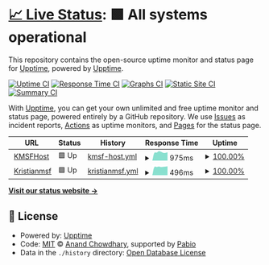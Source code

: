# [📈 Live Status](https://upptime.github.io/upptime): <!--live status--> **🟩 All systems operational**

This repository contains the open-source uptime monitor and status page for [Upptime](https://upptime.js.org), powered by [Upptime](https://github.com/upptime/upptime).

[![Uptime CI](https://github.com/kristianmsf/uptime/workflows/Uptime%20CI/badge.svg)](https://github.com/kristianmsf/uptime/actions?query=workflow%3A%22Uptime+CI%22)
[![Response Time CI](https://github.com/kristianmsf/uptime/workflows/Response%20Time%20CI/badge.svg)](https://github.com/kristianmsf/uptime/actions?query=workflow%3A%22Response+Time+CI%22)
[![Graphs CI](https://github.com/kristianmsf/uptime/workflows/Graphs%20CI/badge.svg)](https://github.com/kristianmsf/uptime/actions?query=workflow%3A%22Graphs+CI%22)
[![Static Site CI](https://github.com/kristianmsf/uptime/workflows/Static%20Site%20CI/badge.svg)](https://github.com/kristianmsf/uptime/actions?query=workflow%3A%22Static+Site+CI%22)
[![Summary CI](https://github.com/kristianmsf/uptime/workflows/Summary%20CI/badge.svg)](https://github.com/kristianmsf/uptime/actions?query=workflow%3A%22Summary+CI%22)

With [Upptime](https://upptime.js.org), you can get your own unlimited and free uptime monitor and status page, powered entirely by a GitHub repository. We use [Issues](https://github.com/upptime/upptime/issues) as incident reports, [Actions](https://github.com/kristianmsf/uptime/actions) as uptime monitors, and [Pages](https://upptime.github.io/upptime) for the status page.

<!--start: status pages-->
<!-- This summary is generated by Upptime (https://github.com/upptime/upptime) -->
<!-- Do not edit this manually, your changes will be overwritten -->
<!-- prettier-ignore -->
| URL | Status | History | Response Time | Uptime |
| --- | ------ | ------- | ------------- | ------ |
| <img alt="" src="https://icons.duckduckgo.com/ip3/www.kmsfhost.com.ico" height="13"> [KMSFHost](https://www.kmsfhost.com) | 🟩 Up | [kmsf-host.yml](https://github.com/kristianmsf/uptime/commits/HEAD/history/kmsf-host.yml) | <details><summary><img alt="Response time graph" src="./graphs/kmsf-host/response-time-week.png" height="20"> 975ms</summary><br><a href="https://status.kmsfhost.com/history/kmsf-host"><img alt="Response time 608" src="https://img.shields.io/endpoint?url=https%3A%2F%2Fraw.githubusercontent.com%2Fkristianmsf%2Fuptime%2FHEAD%2Fapi%2Fkmsf-host%2Fresponse-time.json"></a><br><a href="https://status.kmsfhost.com/history/kmsf-host"><img alt="24-hour response time 982" src="https://img.shields.io/endpoint?url=https%3A%2F%2Fraw.githubusercontent.com%2Fkristianmsf%2Fuptime%2FHEAD%2Fapi%2Fkmsf-host%2Fresponse-time-day.json"></a><br><a href="https://status.kmsfhost.com/history/kmsf-host"><img alt="7-day response time 975" src="https://img.shields.io/endpoint?url=https%3A%2F%2Fraw.githubusercontent.com%2Fkristianmsf%2Fuptime%2FHEAD%2Fapi%2Fkmsf-host%2Fresponse-time-week.json"></a><br><a href="https://status.kmsfhost.com/history/kmsf-host"><img alt="30-day response time 940" src="https://img.shields.io/endpoint?url=https%3A%2F%2Fraw.githubusercontent.com%2Fkristianmsf%2Fuptime%2FHEAD%2Fapi%2Fkmsf-host%2Fresponse-time-month.json"></a><br><a href="https://status.kmsfhost.com/history/kmsf-host"><img alt="1-year response time 608" src="https://img.shields.io/endpoint?url=https%3A%2F%2Fraw.githubusercontent.com%2Fkristianmsf%2Fuptime%2FHEAD%2Fapi%2Fkmsf-host%2Fresponse-time-year.json"></a></details> | <details><summary><a href="https://status.kmsfhost.com/history/kmsf-host">100.00%</a></summary><a href="https://status.kmsfhost.com/history/kmsf-host"><img alt="All-time uptime 99.98%" src="https://img.shields.io/endpoint?url=https%3A%2F%2Fraw.githubusercontent.com%2Fkristianmsf%2Fuptime%2FHEAD%2Fapi%2Fkmsf-host%2Fuptime.json"></a><br><a href="https://status.kmsfhost.com/history/kmsf-host"><img alt="24-hour uptime 100.00%" src="https://img.shields.io/endpoint?url=https%3A%2F%2Fraw.githubusercontent.com%2Fkristianmsf%2Fuptime%2FHEAD%2Fapi%2Fkmsf-host%2Fuptime-day.json"></a><br><a href="https://status.kmsfhost.com/history/kmsf-host"><img alt="7-day uptime 100.00%" src="https://img.shields.io/endpoint?url=https%3A%2F%2Fraw.githubusercontent.com%2Fkristianmsf%2Fuptime%2FHEAD%2Fapi%2Fkmsf-host%2Fuptime-week.json"></a><br><a href="https://status.kmsfhost.com/history/kmsf-host"><img alt="30-day uptime 100.00%" src="https://img.shields.io/endpoint?url=https%3A%2F%2Fraw.githubusercontent.com%2Fkristianmsf%2Fuptime%2FHEAD%2Fapi%2Fkmsf-host%2Fuptime-month.json"></a><br><a href="https://status.kmsfhost.com/history/kmsf-host"><img alt="1-year uptime 99.98%" src="https://img.shields.io/endpoint?url=https%3A%2F%2Fraw.githubusercontent.com%2Fkristianmsf%2Fuptime%2FHEAD%2Fapi%2Fkmsf-host%2Fuptime-year.json"></a></details>
| <img alt="" src="https://icons.duckduckgo.com/ip3/www.kristianmsf.com.ico" height="13"> [Kristianmsf](https://www.kristianmsf.com) | 🟩 Up | [kristianmsf.yml](https://github.com/kristianmsf/uptime/commits/HEAD/history/kristianmsf.yml) | <details><summary><img alt="Response time graph" src="./graphs/kristianmsf/response-time-week.png" height="20"> 496ms</summary><br><a href="https://status.kmsfhost.com/history/kristianmsf"><img alt="Response time 437" src="https://img.shields.io/endpoint?url=https%3A%2F%2Fraw.githubusercontent.com%2Fkristianmsf%2Fuptime%2FHEAD%2Fapi%2Fkristianmsf%2Fresponse-time.json"></a><br><a href="https://status.kmsfhost.com/history/kristianmsf"><img alt="24-hour response time 521" src="https://img.shields.io/endpoint?url=https%3A%2F%2Fraw.githubusercontent.com%2Fkristianmsf%2Fuptime%2FHEAD%2Fapi%2Fkristianmsf%2Fresponse-time-day.json"></a><br><a href="https://status.kmsfhost.com/history/kristianmsf"><img alt="7-day response time 496" src="https://img.shields.io/endpoint?url=https%3A%2F%2Fraw.githubusercontent.com%2Fkristianmsf%2Fuptime%2FHEAD%2Fapi%2Fkristianmsf%2Fresponse-time-week.json"></a><br><a href="https://status.kmsfhost.com/history/kristianmsf"><img alt="30-day response time 688" src="https://img.shields.io/endpoint?url=https%3A%2F%2Fraw.githubusercontent.com%2Fkristianmsf%2Fuptime%2FHEAD%2Fapi%2Fkristianmsf%2Fresponse-time-month.json"></a><br><a href="https://status.kmsfhost.com/history/kristianmsf"><img alt="1-year response time 437" src="https://img.shields.io/endpoint?url=https%3A%2F%2Fraw.githubusercontent.com%2Fkristianmsf%2Fuptime%2FHEAD%2Fapi%2Fkristianmsf%2Fresponse-time-year.json"></a></details> | <details><summary><a href="https://status.kmsfhost.com/history/kristianmsf">100.00%</a></summary><a href="https://status.kmsfhost.com/history/kristianmsf"><img alt="All-time uptime 99.97%" src="https://img.shields.io/endpoint?url=https%3A%2F%2Fraw.githubusercontent.com%2Fkristianmsf%2Fuptime%2FHEAD%2Fapi%2Fkristianmsf%2Fuptime.json"></a><br><a href="https://status.kmsfhost.com/history/kristianmsf"><img alt="24-hour uptime 100.00%" src="https://img.shields.io/endpoint?url=https%3A%2F%2Fraw.githubusercontent.com%2Fkristianmsf%2Fuptime%2FHEAD%2Fapi%2Fkristianmsf%2Fuptime-day.json"></a><br><a href="https://status.kmsfhost.com/history/kristianmsf"><img alt="7-day uptime 100.00%" src="https://img.shields.io/endpoint?url=https%3A%2F%2Fraw.githubusercontent.com%2Fkristianmsf%2Fuptime%2FHEAD%2Fapi%2Fkristianmsf%2Fuptime-week.json"></a><br><a href="https://status.kmsfhost.com/history/kristianmsf"><img alt="30-day uptime 100.00%" src="https://img.shields.io/endpoint?url=https%3A%2F%2Fraw.githubusercontent.com%2Fkristianmsf%2Fuptime%2FHEAD%2Fapi%2Fkristianmsf%2Fuptime-month.json"></a><br><a href="https://status.kmsfhost.com/history/kristianmsf"><img alt="1-year uptime 99.97%" src="https://img.shields.io/endpoint?url=https%3A%2F%2Fraw.githubusercontent.com%2Fkristianmsf%2Fuptime%2FHEAD%2Fapi%2Fkristianmsf%2Fuptime-year.json"></a></details>

<!--end: status pages-->

[**Visit our status website →**](https://kristianmsf.github.io/uptime)

## 📄 License

- Powered by: [Upptime](https://github.com/upptime/upptime)
- Code: [MIT](./LICENSE) © [Anand Chowdhary](https://anandchowdhary.com), supported by [Pabio](https://pabio.com)
- Data in the `./history` directory: [Open Database License](https://opendatacommons.org/licenses/odbl/1-0/)
